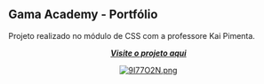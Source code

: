 ## Gama Academy - Portfólio <br/>
Projeto realizado no módulo de CSS com a professore Kai Pimenta.  <br/>


<div align="center">
   
[***Visite o projeto aqui***](https://jessica-kopps.vercel.app/)<br />


[![9I77O2N.png](https://i.imgur.com/9I77O2N.png)](https://imgur.com/9I77O2N)
</div>




